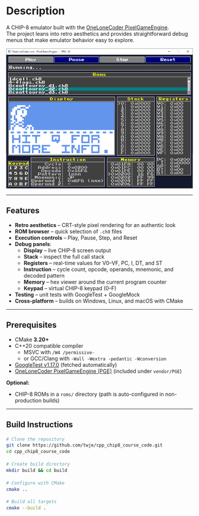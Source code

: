 # Description

A CHIP-8 emulator built with the [OneLoneCoder PixelGameEngine](https://github.com/OneLoneCoder/olcPixelGameEngine).  
The project leans into retro aesthetics and provides straightforward debug menus that make emulator behavior easy to explore.

![View Emulator Screenshot](./media/Emulator.PNG)

---

## Features

- **Retro aesthetics** – CRT-style pixel rendering for an authentic look
- **ROM browser** – quick selection of `.ch8` files
- **Execution controls** – Play, Pause, Step, and Reset
- **Debug panels**:
  - **Display** – live CHIP-8 screen output
  - **Stack** – inspect the full call stack
  - **Registers** – real-time values for V0–VF, PC, I, DT, and ST
  - **Instruction** – cycle count, opcode, operands, mnemonic, and decoded pattern
  - **Memory** – hex viewer around the current program counter
  - **Keypad** – virtual CHIP-8 keypad (0–F)
- **Testing** – unit tests with GoogleTest + GoogleMock
- **Cross-platform** – builds on Windows, Linux, and macOS with CMake

---

## Prerequisites

- CMake **3.20+**
- C++20 compatible compiler  
  - MSVC with `/W4 /permissive-`  
  - or GCC/Clang with `-Wall -Wextra -pedantic -Wconversion`
- [GoogleTest v1.17.0](https://github.com/google/googletest) (fetched automatically)
- [OneLoneCoder PixelGameEngine (PGE)](https://github.com/OneLoneCoder/olcPixelGameEngine) (included under `vendor/PGE`)

**Optional:**
- CHIP-8 ROMs in a `roms/` directory (path is auto-configured in non-production builds)

---

## Build Instructions

```bash
# Clone the repository
git clone https://github.com/twje/cpp_chip8_course_code.git
cd cpp_chip8_course_code

# Create build directory
mkdir build && cd build

# Configure with CMake
cmake ..

# Build all targets
cmake --build .
